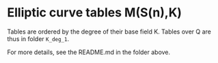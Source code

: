 # Elliptic curve tables M(S(n),K)

Tables are ordered by the degree of their base field K.
Tables over Q are thus in folder `K_deg_1`. 

For more details, see the README.md in the folder above.
